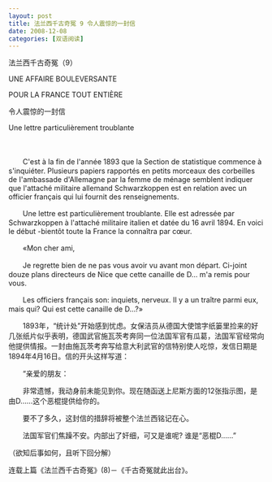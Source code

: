 ```yaml
---
layout: post
title: 法兰西千古奇冤 9 令人震惊的一封信
date: 2008-12-08
categories: [双语阅读]  
---
```


法兰西千古奇冤（9）

UNE AFFAIRE BOULEVERSANTE

POUR LA FRANCE TOUT ENTIÈRE

令人震惊的一封信

Une lettre particulièrement troublante



　　

　　C'est à la fin de l'année 1893 que la Section de statistique commence à s'inquiéter. Plusieurs papiers rapportés en petits morceaux des corbeilles de I'ambassade d'Allemagne par la femme de ménage semblent indiquer que l'attaché militaire allemand Schwarzkoppen est en relation avec un officier français qui lui fournit des renseignements.

　　Une lettre est particulièrement troublante. Elle est adressée par Schwarzkoppen à l'attaché militaire italien et datée du 16 avril 1894. En voici le début -bientôt toute la France la connaîtra par cœur.

　　«Mon cher ami,

　　Je regrette bien de ne pas vous avoir vu avant mon départ. Ci-joint douze plans directeurs de Nice que cette canaille de D… m'a remis pour vous.

　　Les officiers français son: inquiets, nerveux. II y a un traître parmi eux, mais qui? Qui est cette canaille de D...?»

　　1893年，“统计处”开始感到忧虑。女保洁员从德国大使馆字纸篓里捡来的好几张纸片似乎表明，德国武官施瓦茨考奔同一位法国军官有瓜葛，法国军官经常向他提供情报。一封由施瓦茨考奔写给意大利武官的信特别使人吃惊，发信日期是1894年4月16日。信的开头这样写道：

　　“亲爱的朋友：

　　非常遗憾，我动身前未能见到你。现在随函送上尼斯方面的12张指示图，是由D……这个恶棍提供给你的。

　　要不了多久，这封信的措辞将被整个法兰西铭记在心。

　　法国军官们焦躁不安。内部出了奸细，可又是谁呢? 谁是“恶棍D……”

（欲知后事如何，且听下回分解）

连载上篇《法兰西千古奇冤》(8)－《千古奇冤就此出台》。

